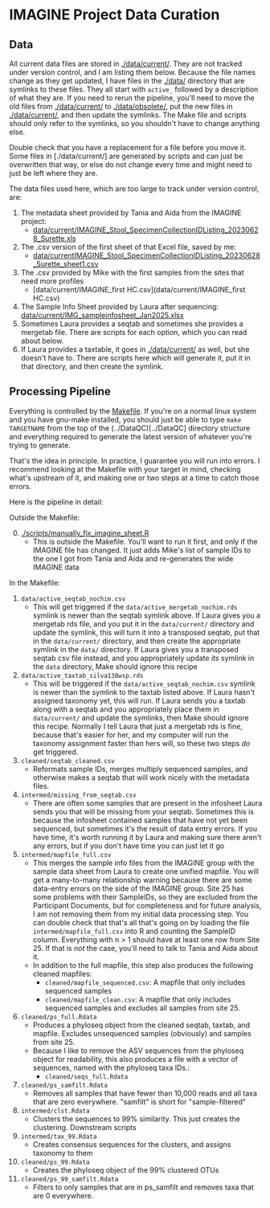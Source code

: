 IMAGINE Project Data Curation
=============================

## Data

All current data files are stored in [./data/current/](./data/current). They are
not tracked under version control, and I am listing them below. Because the file
names change as they get updated, I have files in the [./data/](./data/)
directory that are symlinks to these files. They all start with `active_`
followed by a description of what they are. If you need to rerun the pipeline,
you'll need to move the old files from [./data/current/](./data/current/) to
[./data/obsolete/](./data/obsolete/), put the new files in
[./data/current/](./data/current/), and then update the symlinks. The Make file
and scripts should only refer to the symlinks, so you shouldn't have to change
anything else.

Double check that you have a replacement for a file before you move it. Some
files in [./data/current/] are generated by scripts and can just be overwritten
that way, or else do not change every time and might need to just be left where
they are.

The data files used here, which are too large to track under version control,
are:

1. The metadata sheet provided by Tania and Aida from the IMAGINE project:
	* [data/current/IMAGINE_Stool_SpecimenCollectionIDListing_20230628_Surette.xls](data/IMAGINE_Stool_SpecimenCollectionIDListing_20230628_Surette.xls)
2. The .csv version of the first sheet of that Excel file, saved by me: 
	* [data/currentIMAGINE_Stool_SpecimenCollectionIDListing_20230628_Surette_sheet1.csv](data/IMAGINE_Stool_SpecimenCollectionIDListing_20230628_Surette_sheet1.csv)
3. The .csv provided by Mike with the first samples from the sites that need
	more profiles
	* [data/current/IMAGINE_first HC.csv](data/current/IMAGINE_first HC.csv)
4. The Sample Info Sheet provided by Laura after sequencing:
	[data/current/IMG_sampleinfosheet_Jan2025.xlsx](data/current/IMG_sampleinfosheet_Jan2025.xlsx)
5. Sometimes Laura provides a seqtab and sometimes she provides a mergetab
file. There are scripts for each option, which you can read about below.
6. If Laura provides a taxtable, it goes in [./data/current/](./data/current/)
as well, but she doesn't have to. There are scripts here which will generate it,
put it in that directory, and then create the symlink.

## Processing Pipeline

Everything is controlled by the [Makefile](./Makefile). If you're on a normal
linux system and you have gnu-make installed, you should just be able to type
`make TARGETNAME` from the top of the (../DataQC)[../DataQC] directory structure
and everything required to generate the latest version of whatever you're trying
to generate.

That's the idea in principle. In practice, I guarantee you will run into errors.
I recommend looking at the Makefile with your target in mind, checking what's
upstream of it, and making one or two steps at a time to catch those errors.

Here is the pipeline in detail:

Outside the Makefile:

0. [./scripts/manually_fix_imagine_sheet.R](./scripts/manually_fix_imagine_sheet.R)
	* This is outside the Makefile. You'll want to run it first, and only if the
	IMAGINE file has changed. It just adds Mike's list of sample IDs to the one I
	got from Tania and Aida and re-generates the wide IMAGINE data

In the Makefile:

1. `data/active_seqtab_nochim.csv`
	* This will get triggered if the `data/active_mergetab_nochim.rds` symlink is
	newer than the seqtab symlink above. If Laura gives you a mergetab rds file,
	and you put it in the `data/current/` directory and update the symlink, this
	will turn it into a transposed seqtab, put that in the `data/current/`
	directory, and then create the appropriate symlink in the `data/` directory.
	If Laura gives you a transposed seqtab csv file instead, and you appropriately
	update _its_ symlink in the `data` directory, Make should ignore this recipe
2. `data/active_taxtab_silva138wsp.rds`
	* This will be triggered if the `data/active_seqtab_nochim.csv` symlink is
	newer than the symlink to the taxtab listed above. If Laura hasn't assigned
	taxonomy yet, this will run. If Laura sends you a taxtab along with a seqtab
	and you appropriately place them in `data/current/` and update the symlinks,
	then Make should ignore this recipe. Normally I tell Laura that just a
	mergetab rds is fine, because that's easier for her, and my computer will run
	the taxonomy assignment faster than hers will, so these two steps _do_ get
	triggered.
3. `cleaned/seqtab_cleaned.csv`
	* Reformats sample IDs, merges multiply sequenced samples, and otherwise makes
	a seqtab that will work nicely with the metadata files.
4. `intermed/missing_from_seqtab.csv`
	* There are often some samples that are present in the infosheet Laura sends
	you that will be missing from your seqtab. Sometimes this is because the
	infosheet contained samples that have not yet been sequenced, but sometimes
	it's the result of data entry errors. If you have time, it's worth running it
	by Laura and making sure there aren't any errors, but if you don't have time
	you can just let it go
5. `intermed/mapfile_full.csv`
	* This merges the sample info files from the IMAGINE group with the sample
	data sheet from Laura to create one unified mapfile. You will get a
	many-to-many relationship warning because there are some data-entry errors on
	the side of the IMAGINE group. Site 25 has some problems with their SampleIDs,
	so they are excluded from the Participant Documents, but for completeness and
	for future analysis, I am not removing them from my initial data processing
	step. You can double check that that's all that's going on by loading the file
	`intermed/mapfile_full.csv` into R and counting the SampleID column.
	Everything with n > 1 should have at least one row from Site 25. If that is
	_not_ the case, you'll need to talk to Tania and Aida about it.
	* In addition to the full mapfile, this step also produces the following
	cleaned mapfiles:
		* `cleaned/mapfile_sequenced.csv`: A mapfile that only includes sequenced
		samples
		* `cleaned/mapfile_clean.csv`: A mapfile that only includes sequenced
		samples and excludes all samples from site 25.
6. `cleaned/ps_full.Rdata`
	* Produces a phyloseq object from the cleaned seqtab, taxtab, and mapfile.
	Excludes unsequenced samples (obviously) and samples from site 25.
	* Because I like to remove the ASV sequences from the phyloseq object for
	readability, this also produces a file with a vector of sequences, named with
	the phyloseq taxa IDs.:
		* `cleaned/seqs_full.Rdata`
7. `cleaned/ps_samfilt.Rdata`
	* Removes all samples that have fewer than 10,000 reads and all taxa that are
	zero everywhere. "samfilt" is short for "sample-filtered"
8. `intermed/clst.Rdata`
	* Clusters the sequences to 99% similarity. This just creates the clustering.
	Downstream scripts
9. `intermed/tax_99.Rdata`
	* Creates consensus sequences for the clusters, and assigns taxonomy to them
10. `cleaned/ps_99.Rdata`
	* Creates the phyloseq object of the 99% clustered OTUs
11. `cleaned/ps_99_samfilt.Rdata`
	* Filters to only samples that are in ps_samfilt and removes taxa that are 0
	everywhere.
